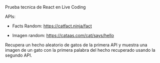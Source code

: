 Prueba tecnica de React en Live Coding

APIs:

- Facts Random: https://catfact.ninja/fact

- Imagen random: https://cataas.com/cat/says/hello

Recupera un hecho aleatorio de gatos de la primera API y muestra una imagen de un gato con la primera palabra del hecho recuperado usando la segundo API.



